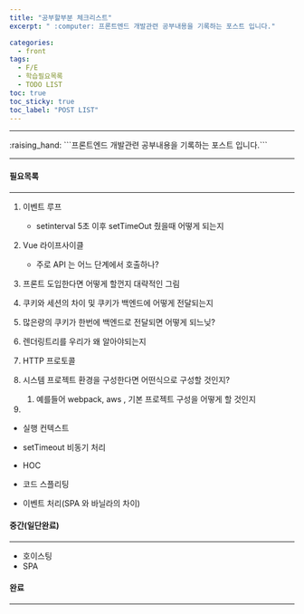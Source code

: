```yaml
---
title: "공부할부분 체크리스트"
excerpt: " :computer: 프론트엔드 개발관련 공부내용을 기록하는 포스트 입니다."

categories:
  - front
tags:
  - F/E
  - 학습필요목록
  - TODO LIST
toc: true
toc_sticky: true
toc_label: "POST LIST"
---
```


<hr>
:raising_hand:  ```프론트엔드 개발관련 공부내용을 기록하는 포스트 입니다.```
<hr>

#### 필요목록

---

1. 이벤트 루프

   - setinterval 5초 이후 setTimeOut 줬을때 어떻게 되는지

2. Vue 라이프사이클

   - 주로 API 는 어느 단계에서 호출하나?

3. 프론트 도입한다면 어떻게 할껀지 대략적인 그림
4. 쿠키와 세션의 차이 및 쿠키가 백엔드에 어떻게 전달되는지
5. 많은량의 쿠키가 한번에 백엔드로 전달되면 어떻게 되느닞?
6. 렌더링트리를 우리가 왜 알아야되는지
7. HTTP 프로토콜
8. 시스템 프로젝트 환경을 구성한다면 어떤식으로 구성할 것인지?
   1. 예를들어 webpack, aws , 기본 프로젝트 구성을 어떻게 할 것인지
9.

- 실행 컨텍스트
- setTimeout 비동기 처리
- HOC
- 코드 스플리팅

- 이벤트 처리(SPA 와 바닐라의 차이)

#### 중간(일단완료)

---

- 호이스팅
- SPA

#### 완료

---
